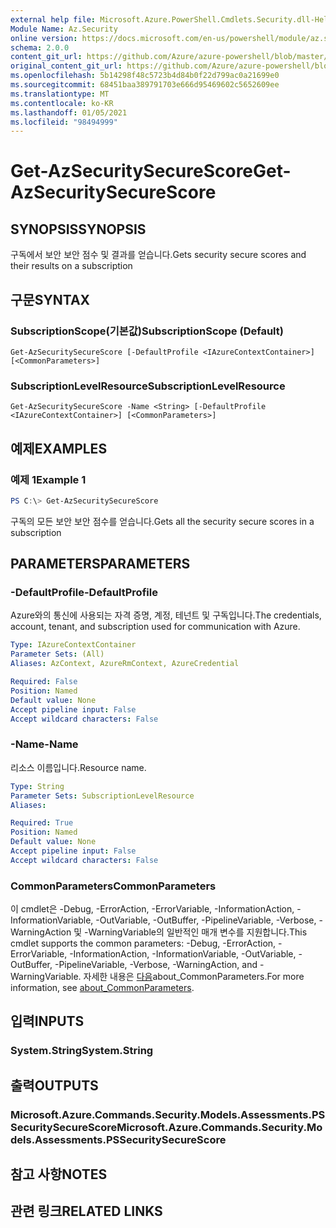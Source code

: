 ```yaml
---
external help file: Microsoft.Azure.PowerShell.Cmdlets.Security.dll-Help.xml
Module Name: Az.Security
online version: https://docs.microsoft.com/en-us/powershell/module/az.security/Get-AzSecuritySecureScore
schema: 2.0.0
content_git_url: https://github.com/Azure/azure-powershell/blob/master/src/Security/Security/help/Get-AzSecuritySecureScore.md
original_content_git_url: https://github.com/Azure/azure-powershell/blob/master/src/Security/Security/help/Get-AzSecuritySecureScore.md
ms.openlocfilehash: 5b14298f48c5723b4d84b0f22d799ac0a21699e0
ms.sourcegitcommit: 68451baa389791703e666d95469602c5652609ee
ms.translationtype: MT
ms.contentlocale: ko-KR
ms.lasthandoff: 01/05/2021
ms.locfileid: "98494999"
---
```

# <span data-ttu-id="d5083-101">Get-AzSecuritySecureScore</span><span class="sxs-lookup"><span data-stu-id="d5083-101">Get-AzSecuritySecureScore</span></span>

## <span data-ttu-id="d5083-102">SYNOPSIS</span><span class="sxs-lookup"><span data-stu-id="d5083-102">SYNOPSIS</span></span>
<span data-ttu-id="d5083-103">구독에서 보안 보안 점수 및 결과를 얻습니다.</span><span class="sxs-lookup"><span data-stu-id="d5083-103">Gets security secure scores and their results on a subscription</span></span>

## <span data-ttu-id="d5083-104">구문</span><span class="sxs-lookup"><span data-stu-id="d5083-104">SYNTAX</span></span>

### <span data-ttu-id="d5083-105">SubscriptionScope(기본값)</span><span class="sxs-lookup"><span data-stu-id="d5083-105">SubscriptionScope (Default)</span></span>
```
Get-AzSecuritySecureScore [-DefaultProfile <IAzureContextContainer>] [<CommonParameters>]
```

### <span data-ttu-id="d5083-106">SubscriptionLevelResource</span><span class="sxs-lookup"><span data-stu-id="d5083-106">SubscriptionLevelResource</span></span>
```
Get-AzSecuritySecureScore -Name <String> [-DefaultProfile <IAzureContextContainer>] [<CommonParameters>]
```

## <span data-ttu-id="d5083-107">예제</span><span class="sxs-lookup"><span data-stu-id="d5083-107">EXAMPLES</span></span>

### <span data-ttu-id="d5083-108">예제 1</span><span class="sxs-lookup"><span data-stu-id="d5083-108">Example 1</span></span>
```powershell
PS C:\> Get-AzSecuritySecureScore
```

<span data-ttu-id="d5083-109">구독의 모든 보안 보안 점수를 얻습니다.</span><span class="sxs-lookup"><span data-stu-id="d5083-109">Gets all the security secure scores in a subscription</span></span>

## <span data-ttu-id="d5083-110">PARAMETERS</span><span class="sxs-lookup"><span data-stu-id="d5083-110">PARAMETERS</span></span>

### <span data-ttu-id="d5083-111">-DefaultProfile</span><span class="sxs-lookup"><span data-stu-id="d5083-111">-DefaultProfile</span></span>
<span data-ttu-id="d5083-112">Azure와의 통신에 사용되는 자격 증명, 계정, 테넌트 및 구독입니다.</span><span class="sxs-lookup"><span data-stu-id="d5083-112">The credentials, account, tenant, and subscription used for communication with Azure.</span></span>

```yaml
Type: IAzureContextContainer
Parameter Sets: (All)
Aliases: AzContext, AzureRmContext, AzureCredential

Required: False
Position: Named
Default value: None
Accept pipeline input: False
Accept wildcard characters: False
```

### <span data-ttu-id="d5083-113">-Name</span><span class="sxs-lookup"><span data-stu-id="d5083-113">-Name</span></span>
<span data-ttu-id="d5083-114">리소스 이름입니다.</span><span class="sxs-lookup"><span data-stu-id="d5083-114">Resource name.</span></span>

```yaml
Type: String
Parameter Sets: SubscriptionLevelResource
Aliases:

Required: True
Position: Named
Default value: None
Accept pipeline input: False
Accept wildcard characters: False
```

### <span data-ttu-id="d5083-115">CommonParameters</span><span class="sxs-lookup"><span data-stu-id="d5083-115">CommonParameters</span></span>
<span data-ttu-id="d5083-116">이 cmdlet은 -Debug, -ErrorAction, -ErrorVariable, -InformationAction, -InformationVariable, -OutVariable, -OutBuffer, -PipelineVariable, -Verbose, -WarningAction 및 -WarningVariable의 일반적인 매개 변수를 지원합니다.</span><span class="sxs-lookup"><span data-stu-id="d5083-116">This cmdlet supports the common parameters: -Debug, -ErrorAction, -ErrorVariable, -InformationAction, -InformationVariable, -OutVariable, -OutBuffer, -PipelineVariable, -Verbose, -WarningAction, and -WarningVariable.</span></span> <span data-ttu-id="d5083-117">자세한 내용은 [다음](http://go.microsoft.com/fwlink/?LinkID=113216)about_CommonParameters.</span><span class="sxs-lookup"><span data-stu-id="d5083-117">For more information, see [about_CommonParameters](http://go.microsoft.com/fwlink/?LinkID=113216).</span></span>

## <span data-ttu-id="d5083-118">입력</span><span class="sxs-lookup"><span data-stu-id="d5083-118">INPUTS</span></span>

### <span data-ttu-id="d5083-119">System.String</span><span class="sxs-lookup"><span data-stu-id="d5083-119">System.String</span></span>

## <span data-ttu-id="d5083-120">출력</span><span class="sxs-lookup"><span data-stu-id="d5083-120">OUTPUTS</span></span>

### <span data-ttu-id="d5083-121">Microsoft.Azure.Commands.Security.Models.Assessments.PSSecuritySecureScore</span><span class="sxs-lookup"><span data-stu-id="d5083-121">Microsoft.Azure.Commands.Security.Models.Assessments.PSSecuritySecureScore</span></span>

## <span data-ttu-id="d5083-122">참고 사항</span><span class="sxs-lookup"><span data-stu-id="d5083-122">NOTES</span></span>

## <span data-ttu-id="d5083-123">관련 링크</span><span class="sxs-lookup"><span data-stu-id="d5083-123">RELATED LINKS</span></span>
